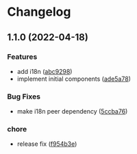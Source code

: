 # Changelog

## 1.1.0 (2022-04-18)


### Features

* add i18n ([abc9298](https://www.github.com/ydb-platform/ydb-ui-components/commit/abc9298a2049c912c8a7bf102d5e9ff283fb9f76))
* implement initial components ([ade5a78](https://www.github.com/ydb-platform/ydb-ui-components/commit/ade5a78432e41010392dd32d8afc1bf7e8464bfd))


### Bug Fixes

* make i18n peer dependency ([5ccba76](https://www.github.com/ydb-platform/ydb-ui-components/commit/5ccba763e79b38f05403b54e28984c1c7415ea3f))


### chore

* release fix ([f954b3e](https://www.github.com/ydb-platform/ydb-ui-components/commit/f954b3e0df7ca784b48a9b5d85be8431cf0efc45))

